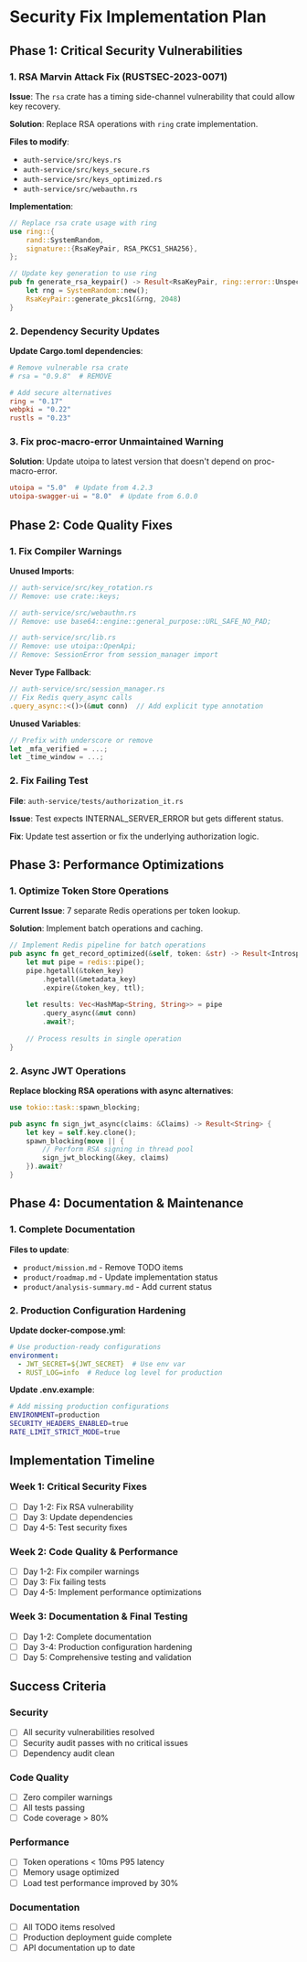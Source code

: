 # Security Fix Implementation Plan

## Phase 1: Critical Security Vulnerabilities

### 1. RSA Marvin Attack Fix (RUSTSEC-2023-0071)

**Issue**: The `rsa` crate has a timing side-channel vulnerability that could allow key recovery.

**Solution**: Replace RSA operations with `ring` crate implementation.

**Files to modify**:
- `auth-service/src/keys.rs`
- `auth-service/src/keys_secure.rs` 
- `auth-service/src/keys_optimized.rs`
- `auth-service/src/webauthn.rs`

**Implementation**:
```rust
// Replace rsa crate usage with ring
use ring::{
    rand::SystemRandom,
    signature::{RsaKeyPair, RSA_PKCS1_SHA256},
};

// Update key generation to use ring
pub fn generate_rsa_keypair() -> Result<RsaKeyPair, ring::error::Unspecified> {
    let rng = SystemRandom::new();
    RsaKeyPair::generate_pkcs1(&rng, 2048)
}
```

### 2. Dependency Security Updates

**Update Cargo.toml dependencies**:
```toml
# Remove vulnerable rsa crate
# rsa = "0.9.8"  # REMOVE

# Add secure alternatives
ring = "0.17"
webpki = "0.22"
rustls = "0.23"
```

### 3. Fix proc-macro-error Unmaintained Warning

**Solution**: Update utoipa to latest version that doesn't depend on proc-macro-error.

```toml
utoipa = "5.0"  # Update from 4.2.3
utoipa-swagger-ui = "8.0"  # Update from 6.0.0
```

## Phase 2: Code Quality Fixes

### 1. Fix Compiler Warnings

**Unused Imports**:
```rust
// auth-service/src/key_rotation.rs
// Remove: use crate::keys;

// auth-service/src/webauthn.rs  
// Remove: use base64::engine::general_purpose::URL_SAFE_NO_PAD;

// auth-service/src/lib.rs
// Remove: use utoipa::OpenApi;
// Remove: SessionError from session_manager import
```

**Never Type Fallback**:
```rust
// auth-service/src/session_manager.rs
// Fix Redis query_async calls
.query_async::<()>(&mut conn)  // Add explicit type annotation
```

**Unused Variables**:
```rust
// Prefix with underscore or remove
let _mfa_verified = ...;
let _time_window = ...;
```

### 2. Fix Failing Test

**File**: `auth-service/tests/authorization_it.rs`

**Issue**: Test expects INTERNAL_SERVER_ERROR but gets different status.

**Fix**: Update test assertion or fix the underlying authorization logic.

## Phase 3: Performance Optimizations

### 1. Optimize Token Store Operations

**Current Issue**: 7 separate Redis operations per token lookup.

**Solution**: Implement batch operations and caching.

```rust
// Implement Redis pipeline for batch operations
pub async fn get_record_optimized(&self, token: &str) -> Result<IntrospectionRecord> {
    let mut pipe = redis::pipe();
    pipe.hgetall(&token_key)
        .hgetall(&metadata_key)
        .expire(&token_key, ttl);
    
    let results: Vec<HashMap<String, String>> = pipe
        .query_async(&mut conn)
        .await?;
    
    // Process results in single operation
}
```

### 2. Async JWT Operations

**Replace blocking RSA operations with async alternatives**:
```rust
use tokio::task::spawn_blocking;

pub async fn sign_jwt_async(claims: &Claims) -> Result<String> {
    let key = self.key.clone();
    spawn_blocking(move || {
        // Perform RSA signing in thread pool
        sign_jwt_blocking(&key, claims)
    }).await?
}
```

## Phase 4: Documentation & Maintenance

### 1. Complete Documentation

**Files to update**:
- `product/mission.md` - Remove TODO items
- `product/roadmap.md` - Update implementation status
- `product/analysis-summary.md` - Add current status

### 2. Production Configuration Hardening

**Update docker-compose.yml**:
```yaml
# Use production-ready configurations
environment:
  - JWT_SECRET=${JWT_SECRET}  # Use env var
  - RUST_LOG=info  # Reduce log level for production
```

**Update .env.example**:
```bash
# Add missing production configurations
ENVIRONMENT=production
SECURITY_HEADERS_ENABLED=true
RATE_LIMIT_STRICT_MODE=true
```

## Implementation Timeline

### Week 1: Critical Security Fixes
- [ ] Day 1-2: Fix RSA vulnerability
- [ ] Day 3: Update dependencies
- [ ] Day 4-5: Test security fixes

### Week 2: Code Quality & Performance
- [ ] Day 1-2: Fix compiler warnings
- [ ] Day 3: Fix failing tests
- [ ] Day 4-5: Implement performance optimizations

### Week 3: Documentation & Final Testing
- [ ] Day 1-2: Complete documentation
- [ ] Day 3-4: Production configuration hardening
- [ ] Day 5: Comprehensive testing and validation

## Success Criteria

### Security
- [ ] All security vulnerabilities resolved
- [ ] Security audit passes with no critical issues
- [ ] Dependency audit clean

### Code Quality
- [ ] Zero compiler warnings
- [ ] All tests passing
- [ ] Code coverage > 80%

### Performance
- [ ] Token operations < 10ms P95 latency
- [ ] Memory usage optimized
- [ ] Load test performance improved by 30%

### Documentation
- [ ] All TODO items resolved
- [ ] Production deployment guide complete
- [ ] API documentation up to date

